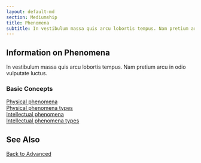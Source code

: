 ```yaml
---
layout: default-md
section: Mediumship
title: Phenomena
subtitle: In vestibulum massa quis arcu lobortis tempus. Nam pretium arcu in odio vulputate luctus.
---
```


## Information on Phenomena
In vestibulum massa quis arcu lobortis tempus. Nam pretium arcu in odio vulputate luctus.

### Basic Concepts
[Physical phenomena](physical-phenomena)  
[Physical phenomena types](physical-phenomena-types)  
[Intellectual phenomena](intellectual-phenomena)  
[Intellectual phenomena types](intellectual-phenomena-types)  



## See Also



<a href="/spiritism/advanced" class="button">Back to Advanced</a>
